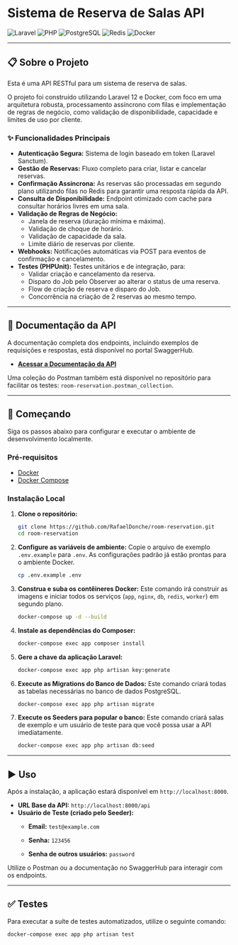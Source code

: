 # Sistema de Reserva de Salas API

![Laravel](https://img.shields.io/badge/Laravel-12.x-FF2D20?style=for-the-badge&logo=laravel)
![PHP](https://img.shields.io/badge/PHP-8.2%2B-777BB4?style=for-the-badge&logo=php)
![PostgreSQL](https://img.shields.io/badge/PostgreSQL-16-336791?style=for-the-badge&logo=postgresql)
![Redis](https://img.shields.io/badge/Redis-7.x-DC382D?style=for-the-badge&logo=redis)
![Docker](https://img.shields.io/badge/Docker-20.10%2B-2496ED?style=for-the-badge&logo=docker)

---

## 📋 Sobre o Projeto

Esta é uma API RESTful para um sistema de reserva de salas.

O projeto foi construído utilizando Laravel 12 e Docker, com foco em uma arquitetura robusta, processamento assíncrono com filas e implementação de regras de negócio, como validação de disponibilidade, capacidade e limites de uso por cliente.

### ✨ Funcionalidades Principais

-   **Autenticação Segura:** Sistema de login baseado em token (Laravel Sanctum).
-   **Gestão de Reservas:** Fluxo completo para criar, listar e cancelar reservas.
-   **Confirmação Assíncrona:** As reservas são processadas em segundo plano utilizando filas no Redis para garantir uma resposta rápida da API.
-   **Consulta de Disponibilidade:** Endpoint otimizado com cache para consultar horários livres em uma sala.
-   **Validação de Regras de Negócio:**
    -   Janela de reserva (duração mínima e máxima).
    -   Validação de choque de horário.
    -   Validação de capacidade da sala.
    -   Limite diário de reservas por cliente.
-   **Webhooks:** Notificações automáticas via POST para eventos de confirmação e cancelamento.
-   **Testes (PHPUnit):** Testes unitários e de integração, para:
    -   Validar criação e cancelamento da reserva.
    -   Disparo do Job pelo Observer ao alterar o status de uma reserva.
    -   Flow de criação de reserva e disparo do Job.
    -   Concorrência na criação de 2 reservas ao mesmo tempo.

---

## 📖 Documentação da API

A documentação completa dos endpoints, incluindo exemplos de requisições e respostas, está disponível no portal SwaggerHub.

-   **[Acessar a Documentação da API](https://donchedev.portal.swaggerhub.com/room-reservation/docs/room-reservation-v-1-0-0)**

Uma coleção do Postman também está disponível no repositório para facilitar os testes: `room-reservation.postman_collection`.

---

## 🚀 Começando

Siga os passos abaixo para configurar e executar o ambiente de desenvolvimento localmente.

### Pré-requisitos

-   [Docker](https://www.docker.com/get-started)
-   [Docker Compose](https://docs.docker.com/compose/install/)

### Instalação Local

1.  **Clone o repositório:**
    ```bash
    git clone https://github.com/RafaelDonche/room-reservation.git
    cd room-reservation
    ```

2.  **Configure as variáveis de ambiente:**
    Copie o arquivo de exemplo `.env.example` para `.env`. As configurações padrão já estão prontas para o ambiente Docker.
    ```bash
    cp .env.example .env
    ```

3.  **Construa e suba os contêineres Docker:**
    Este comando irá construir as imagens e iniciar todos os serviços (`app`, `nginx`, `db`, `redis`, `worker`) em segundo plano.
    ```bash
    docker-compose up -d --build
    ```

4.  **Instale as dependências do Composer:**
    ```bash
    docker-compose exec app composer install
    ```

5.  **Gere a chave da aplicação Laravel:**
    ```bash
    docker-compose exec app php artisan key:generate
    ```

6.  **Execute as Migrations do Banco de Dados:**
    Este comando criará todas as tabelas necessárias no banco de dados PostgreSQL.
    ```bash
    docker-compose exec app php artisan migrate
    ```

7.  **Execute os Seeders para popular o banco:**
    Este comando criará salas de exemplo e um usuário de teste para que você possa usar a API imediatamente.
    ```bash
    docker-compose exec app php artisan db:seed
    ```

---

## ▶️ Uso

Após a instalação, a aplicação estará disponível em `http://localhost:8000`.

-   **URL Base da API:** `http://localhost:8000/api`
-   **Usuário de Teste (criado pelo Seeder):**
    -   **Email:** `test@example.com`
    -   **Senha:** `123456`

    -   **Senha de outros usuários:** `password`

Utilize o Postman ou a documentação no SwaggerHub para interagir com os endpoints.

---

## ✅ Testes

Para executar a suíte de testes automatizados, utilize o seguinte comando:

```bash
docker-compose exec app php artisan test
